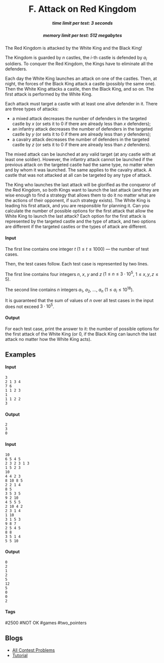 <h1 style='text-align: center;'> F. Attack on Red Kingdom</h1>

<h5 style='text-align: center;'>time limit per test: 3 seconds</h5>
<h5 style='text-align: center;'>memory limit per test: 512 megabytes</h5>

The Red Kingdom is attacked by the White King and the Black King!

The Kingdom is guarded by $n$ castles, the $i$-th castle is defended by $a_i$ soldiers. To conquer the Red Kingdom, the Kings have to eliminate all the defenders. 

Each day the White King launches an attack on one of the castles. Then, at night, the forces of the Black King attack a castle (possibly the same one). Then the White King attacks a castle, then the Black King, and so on. The first attack is performed by the White King.

Each attack must target a castle with at least one alive defender in it. There are three types of attacks:

* a mixed attack decreases the number of defenders in the targeted castle by $x$ (or sets it to $0$ if there are already less than $x$ defenders);
* an infantry attack decreases the number of defenders in the targeted castle by $y$ (or sets it to $0$ if there are already less than $y$ defenders);
* a cavalry attack decreases the number of defenders in the targeted castle by $z$ (or sets it to $0$ if there are already less than $z$ defenders).

The mixed attack can be launched at any valid target (at any castle with at least one soldier). However, the infantry attack cannot be launched if the previous attack on the targeted castle had the same type, no matter when and by whom it was launched. The same applies to the cavalry attack. A castle that was not attacked at all can be targeted by any type of attack.

The King who launches the last attack will be glorified as the conqueror of the Red Kingdom, so both Kings want to launch the last attack (and they are wise enough to find a strategy that allows them to do it no matter what are the actions of their opponent, if such strategy exists). The White King is leading his first attack, and you are responsible for planning it. Can you calculate the number of possible options for the first attack that allow the White King to launch the last attack? Each option for the first attack is represented by the targeted castle and the type of attack, and two options are different if the targeted castles or the types of attack are different.

#### Input

The first line contains one integer $t$ ($1 \le t \le 1000$) — the number of test cases.

Then, the test cases follow. Each test case is represented by two lines. 

The first line contains four integers $n$, $x$, $y$ and $z$ ($1 \le n \le 3 \cdot 10^5$, $1 \le x, y, z \le 5$). 

The second line contains $n$ integers $a_1$, $a_2$, ..., $a_n$ ($1 \le a_i \le 10^{18}$).

It is guaranteed that the sum of values of $n$ over all test cases in the input does not exceed $3 \cdot 10^5$.

#### Output

For each test case, print the answer to it: the number of possible options for the first attack of the White King (or $0$, if the Black King can launch the last attack no matter how the White King acts).

## Examples

#### Input


```text
3
2 1 3 4
7 6
1 1 2 3
1
1 1 2 2
3
```
#### Output


```text
2
3
0
```
#### Input


```text
10
6 5 4 5
2 3 2 3 1 3
1 5 2 3
10
4 4 2 3
8 10 8 5
2 2 1 4
8 5
3 5 3 5
9 2 10
4 5 5 5
2 10 4 2
2 3 1 4
1 10
3 1 5 3
9 8 7
2 5 4 5
8 8
3 5 1 4
5 5 10
```
#### Output


```text
0
2
1
2
5
12
5
0
0
2
```


#### Tags 

#2500 #NOT OK #games #two_pointers 

## Blogs
- [All Contest Problems](../Educational_Codeforces_Round_83_(Rated_for_Div._2).md)
- [Tutorial](../blogs/Tutorial.md)
